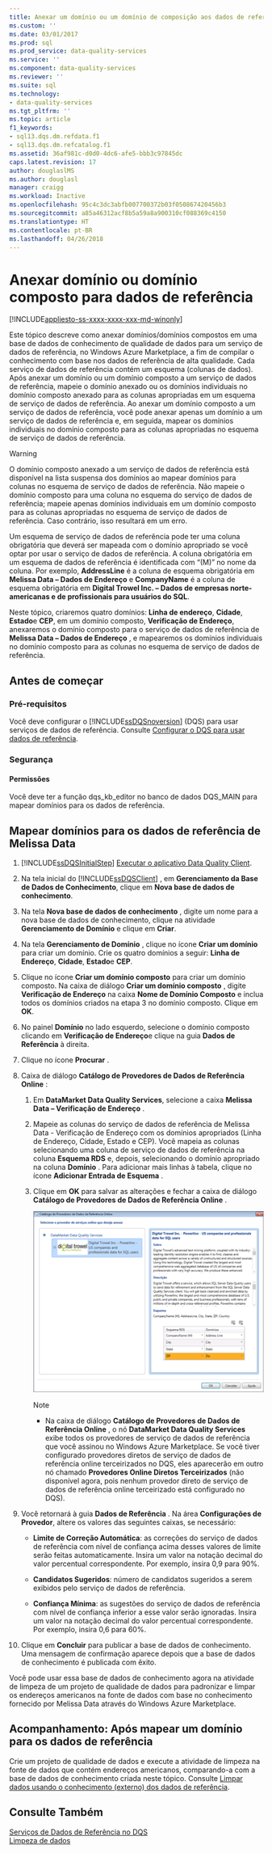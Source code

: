```yaml
---
title: Anexar um domínio ou um domínio de composição aos dados de referência | Microsoft Docs
ms.custom: ''
ms.date: 03/01/2017
ms.prod: sql
ms.prod_service: data-quality-services
ms.service: ''
ms.component: data-quality-services
ms.reviewer: ''
ms.suite: sql
ms.technology:
- data-quality-services
ms.tgt_pltfrm: ''
ms.topic: article
f1_keywords:
- sql13.dqs.dm.refdata.f1
- sql13.dqs.dm.refcatalog.f1
ms.assetid: 36af981c-d0d0-4dc6-afe5-bbb3c97845dc
caps.latest.revision: 17
author: douglaslMS
ms.author: douglasl
manager: craigg
ms.workload: Inactive
ms.openlocfilehash: 95c4c3dc3abfb007700372b03f050867420456b3
ms.sourcegitcommit: a85a46312acf8b5a59a8a900310cf088369c4150
ms.translationtype: HT
ms.contentlocale: pt-BR
ms.lasthandoff: 04/26/2018
---
```

# <a name="attach-domain-or-composite-domain-to-reference-data"></a>Anexar domínio ou domínio composto para dados de referência

[!INCLUDE[appliesto-ss-xxxx-xxxx-xxx-md-winonly](../includes/appliesto-ss-xxxx-xxxx-xxx-md-winonly.md)]

  Este tópico descreve como anexar domínios/domínios compostos em uma base de dados de conhecimento de qualidade de dados para um serviço de dados de referência, no Windows Azure Marketplace, a fim de compilar o conhecimento com base nos dados de referência de alta qualidade. Cada serviço de dados de referência contém um esquema (colunas de dados). Após anexar um domínio ou um domínio composto a um serviço de dados de referência, mapeie o domínio anexado ou os domínios individuais no domínio composto anexado para as colunas apropriadas em um esquema de serviço de dados de referência. Ao anexar um domínio composto a um serviço de dados de referência, você pode anexar apenas um domínio a um serviço de dados de referência e, em seguida, mapear os domínios individuais no domínio composto para as colunas apropriadas no esquema de serviço de dados de referência.  
  
> [!WARNING]  
>  O domínio composto anexado a um serviço de dados de referência está disponível na lista suspensa dos domínios ao mapear domínios para colunas no esquema de serviço de dados de referência. Não mapeie o domínio composto para uma coluna no esquema do serviço de dados de referência; mapeie apenas domínios individuais em um domínio composto para as colunas apropriadas no esquema de serviço de dados de referência. Caso contrário, isso resultará em um erro.  
  
 Um esquema de serviço de dados de referência pode ter uma coluna obrigatória que deverá ser mapeada com o domínio apropriado se você optar por usar o serviço de dados de referência. A coluna obrigatória em um esquema de dados de referência é identificada com “(M)” no nome da coluna. Por exemplo, **AddressLine** é a coluna de esquema obrigatória em **Melissa Data – Dados de Endereço** e **CompanyName** é a coluna de esquema obrigatória em **Digital Trowel Inc. – Dados de empresas norte-americanas e de profissionais para usuários do SQL**.  
  
 Neste tópico, criaremos quatro domínios: **Linha de endereço**, **Cidade**, **Estado**e **CEP**, em um domínio composto, **Verificação de Endereço**, anexaremos o domínio composto para o serviço de dados de referência de **Melissa Data – Dados de Endereço** , e mapearemos os domínios individuais no domínio composto para as colunas no esquema de serviço de dados de referência.  
  
## <a name="before-you-begin"></a>Antes de começar  
  
###  <a name="Prerequisites"></a> Pré-requisitos  
 Você deve configurar o [!INCLUDE[ssDQSnoversion](../includes/ssdqsnoversion-md.md)] (DQS) para usar serviços de dados de referência. Consulte [Configurar o DQS para usar dados de referência](../data-quality-services/configure-dqs-to-use-reference-data.md).  
  
###  <a name="Security"></a> Segurança  
  
#### <a name="permissions"></a>Permissões  
 Você deve ter a função dqs_kb_editor no banco de dados DQS_MAIN para mapear domínios para os dados de referência.  
  
##  <a name="Map"></a> Mapear domínios para os dados de referência de Melissa Data  
  
1.  [!INCLUDE[ssDQSInitialStep](../includes/ssdqsinitialstep-md.md)] [Executar o aplicativo Data Quality Client](../data-quality-services/run-the-data-quality-client-application.md).  
  
2.  Na tela inicial do [!INCLUDE[ssDQSClient](../includes/ssdqsclient-md.md)] , em **Gerenciamento da Base de Dados de Conhecimento**, clique em **Nova base de dados de conhecimento**.  
  
3.  Na tela **Nova base de dados de conhecimento** , digite um nome para a nova base de dados de conhecimento, clique na atividade **Gerenciamento de Domínio** e clique em **Criar**.  
  
4.  Na tela **Gerenciamento de Domínio** , clique no ícone **Criar um domínio** para criar um domínio. Crie os quatro domínios a seguir: **Linha de Endereço**, **Cidade**, **Estado**e **CEP**.  
  
5.  Clique no ícone **Criar um domínio composto** para criar um domínio composto. Na caixa de diálogo **Criar um domínio composto** , digite **Verificação de Endereço** na caixa **Nome de Domínio Composto** e inclua todos os domínios criados na etapa 3 no domínio composto. Clique em **OK**.  
  
6.  No painel **Domínio** no lado esquerdo, selecione o domínio composto clicando em **Verificação de Endereço**e clique na guia **Dados de Referência** à direita.  
  
7.  Clique no ícone **Procurar** .  
  
8.  Caixa de diálogo **Catálogo de Provedores de Dados de Referência Online** :  
  
    1.  Em **DataMarket Data Quality Services**, selecione a caixa **Melissa Data – Verificação de Endereço** .  
  
    2.  Mapeie as colunas do serviço de dados de referência de Melissa Data - Verificação de Endereço com os domínios apropriados (Linha de Endereço, Cidade, Estado e CEP). Você mapeia as colunas selecionando uma coluna de serviço de dados de referência na coluna **Esquema RDS** e, depois, selecionando o domínio apropriado na coluna **Domínio** . Para adicionar mais linhas à tabela, clique no ícone **Adicionar Entrada de Esquema** .  
  
    3.  Clique em **OK** para salvar as alterações e fechar a caixa de diálogo **Catálogo de Provedores de Dados de Referência Online** .  
  
         ![Caixa de diálogo Catálogo de Provedores de Dados de Referência Online](../data-quality-services/media/dqs-onlinereferencedataproviderscatalog.gif "Caixa de diálogo Catálogo de Provedores de Dados de Referência Online")  
  
        > [!NOTE]  
        >  -   Na caixa de diálogo **Catálogo de Provedores de Dados de Referência Online** , o nó **DataMarket Data Quality Services** exibe todos os provedores de serviço de dados de referência que você assinou no Windows Azure Marketplace. Se você tiver configurado provedores diretos de serviço de dados de referência online terceirizados no DQS, eles aparecerão em outro nó chamado **Provedores Online Diretos Terceirizados** (não disponível agora, pois nenhum provedor direto de serviço de dados de referência online terceirizado está configurado no DQS).  
  
9. Você retornará à guia **Dados de Referência** . Na área **Configurações de Provedor**, altere os valores das seguintes caixas, se necessário:  
  
    -   **Limite de Correção Automática**: as correções do serviço de dados de referência com nível de confiança acima desses valores de limite serão feitas automaticamente. Insira um valor na notação decimal do valor percentual correspondente. Por exemplo, insira 0,9 para 90%.  
  
    -   **Candidatos Sugeridos**: número de candidatos sugeridos a serem exibidos pelo serviço de dados de referência.  
  
    -   **Confiança Mínima**: as sugestões do serviço de dados de referência com nível de confiança inferior a esse valor serão ignoradas. Insira um valor na notação decimal do valor percentual correspondente. Por exemplo, insira 0,6 para 60%.  
  
10. Clique em **Concluir** para publicar a base de dados de conhecimento. Uma mensagem de confirmação aparece depois que a base de dados de conhecimento é publicada com êxito.  
  
 Você pode usar essa base de dados de conhecimento agora na atividade de limpeza de um projeto de qualidade de dados para padronizar e limpar os endereços americanos na fonte de dados com base no conhecimento fornecido por Melissa Data através do Windows Azure Marketplace.  
  
##  <a name="FollowUp"></a> Acompanhamento: Após mapear um domínio para os dados de referência  
 Crie um projeto de qualidade de dados e execute a atividade de limpeza na fonte de dados que contém endereços americanos, comparando-a com a base de dados de conhecimento criada neste tópico. Consulte [Limpar dados usando o conhecimento &#40;externo&#41; dos dados de referência](../data-quality-services/cleanse-data-using-reference-data-external-knowledge.md).  
  
## <a name="see-also"></a>Consulte Também  
 [Serviços de Dados de Referência no DQS](../data-quality-services/reference-data-services-in-dqs.md)   
 [Limpeza de dados](../data-quality-services/data-cleansing.md)  
  
  
